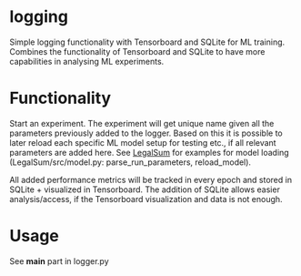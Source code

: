 # logging

Simple logging functionality with Tensorboard and SQLite for ML training. Combines the functionality of Tensorboard and SQLite to have more capabilities in analysing ML experiments.

# Functionality

Start an experiment. The experiment will get unique name given all the parameters previously added to the logger. Based on this it is possible to later reload each specific ML model setup for testing etc., if all relevant parameters are added here. See [LegalSum](https://github.com/sebimo/LegalSum) for examples for model loading (LegalSum/src/model.py: parse_run_parameters, reload_model).

All added performance metrics will be tracked in every epoch and stored in SQLite + visualized in Tensorboard. The addition of SQLite allows easier analysis/access, if the Tensorboard visualization and data is not enough.

# Usage
See __main__ part in logger.py
